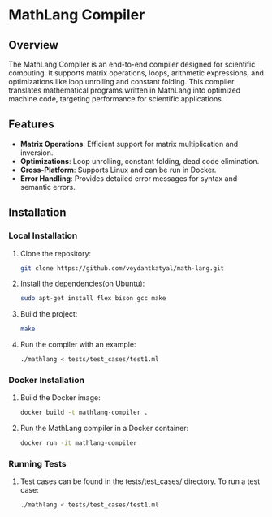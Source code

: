 # MathLang Compiler

## Overview
The MathLang Compiler is an end-to-end compiler designed for scientific computing. It supports matrix operations, loops, arithmetic expressions, and optimizations like loop unrolling and constant folding. This compiler translates mathematical programs written in MathLang into optimized machine code, targeting performance for scientific applications.

## Features
- **Matrix Operations**: Efficient support for matrix multiplication and inversion.
- **Optimizations**: Loop unrolling, constant folding, dead code elimination.
- **Cross-Platform**: Supports Linux and can be run in Docker.
- **Error Handling**: Provides detailed error messages for syntax and semantic errors.

## Installation

### Local Installation
1. Clone the repository:
   ```bash
   git clone https://github.com/veydantkatyal/math-lang.git
2. Install the dependencies(on Ubuntu):
    ```bash
    sudo apt-get install flex bison gcc make
3. Build the project:
    ```bash
    make
4. Run the compiler with an example:
    ```bash
    ./mathlang < tests/test_cases/test1.ml

### Docker Installation
1. Build the Docker image:
    ```bash
    docker build -t mathlang-compiler .
2. Run the MathLang compiler in a Docker container:
    ```bash
    docker run -it mathlang-compiler

### Running Tests
1. Test cases can be found in the tests/test_cases/ directory. To run a test case:
    ```bash
    ./mathlang < tests/test_cases/test1.ml
